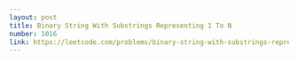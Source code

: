 ```yaml
---
layout: post
title: Binary String With Substrings Representing 1 To N
number: 1016
link: https://leetcode.com/problems/binary-string-with-substrings-representing-1-to-n
---
```

